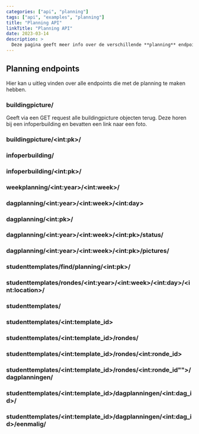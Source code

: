 ```yaml
---
categories: ["api", "planning"]
tags: ["api", "examples", "planning"]
title: "Planning API"
linkTitle: "Planning API"
date: 2023-03-14
description: >
  Deze pagina geeft meer info over de verschillende **planning** endpoints
---
```

## Planning endpoints

Hier kan u uitleg vinden over alle endpoints die met de planning te maken hebben.

### buildingpicture/

Geeft via een GET request alle buildingpicture objecten terug. Deze horen bij een infoperbuilding en bevatten een link naar een foto.

### buildingpicture/\<int:pk\>/
### infoperbuilding/
### infoperbuilding/\<int:pk\>/
### weekplanning/\<int:year\>/\<int:week\>/
### dagplanning/\<int:year\>/\<int:week\>/\<int:day\>
### dagplanning/\<int:pk\>/
### dagplanning/\<int:year\>/\<int:week\>/\<int:pk\>/status/
### dagplanning/\<int:year\>/\<int:week\>/\<int:pk\>/pictures/
### studenttemplates/find/planning/\<int:pk\>/
### studenttemplates/rondes/\<int:year\>/\<int:week\>/\<int:day\>/\<int:location\>/
### studenttemplates/
### studenttemplates/\<int:template_id\>
### studenttemplates/\<int:template_id\>/rondes/
### studenttemplates/\<int:template_id\>/rondes/\<int:ronde_id\>
### studenttemplates/\<int:template_id\>/rondes/\<int:ronde_id""\>/dagplanningen/
### studenttemplates/\<int:template_id\>/dagplanningen/\<int:dag_id\>/
### studenttemplates/\<int:template_id\>/dagplanningen/\<int:dag_id\>/eenmalig/
